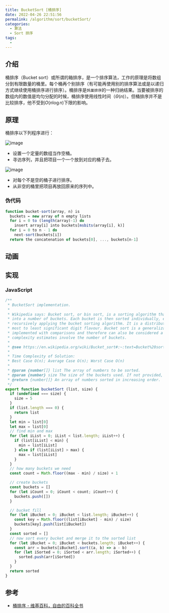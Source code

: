 ```yaml
---
title: BucketSort [桶排序]
date: 2022-04-26 22:51:56
permalink: /algorithm/sort/bucketSort/
categories:
  - 算法
  - Sort 排序
tags:
  - 
---
```


## 介绍

桶排序（Bucket sort）或所谓的箱排序，是一个排序算法，工作的原理是将数组分到有限数量的桶里。每个桶再个别排序（有可能再使用别的排序算法或是以递归方式继续使用桶排序进行排序）。桶排序是`鸽巢排序`的一种归纳结果。当要被排序的数组内的数值是均匀分配的时候，桶排序使用线性时间（${\Theta (n)}$）。但桶排序并不是比较排序，他不受到${O(n\log n)}$下限的影响。

<!-- more -->

## 原理

桶排序以下列程序进行：

![image](https://cdn.jsdelivr.net/gh/jonsam-ng/image-hosting@master/20220427/image.3l3m5yzjowi0.webp)

- 设置一个定量的数组当作空桶。
- 寻访序列，并且把项目一个一个放到对应的桶子去。

![image](https://cdn.jsdelivr.net/gh/jonsam-ng/image-hosting@master/20220427/image.1t2a09u95x34.webp)

- 对每个不是空的桶子进行排序。
- 从非空的桶里把项目再放回原来的序列中。

### 伪代码

```js
function bucket-sort(array, n) is
  buckets ← new array of n empty lists
  for i = 0 to (length(array)-1) do
    insert array[i] into buckets[msbits(array[i], k)]
  for i = 0 to n - 1 do
    next-sort(buckets[i])
  return the concatenation of buckets[0], ..., buckets[n-1]
```

## 动画

<Bilibili bvid="BV1CY4y1t7TZ" :page="16"/>

## 实现

### JavaScript

```js
/**
 * BucketSort implementation.
 *
 * Wikipedia says: Bucket sort, or bin sort, is a sorting algorithm that works by distributing the elements of an array
 * into a number of buckets. Each bucket is then sorted individually, either using a different sorting algorithm, or by
 * recursively applying the bucket sorting algorithm. It is a distribution sort, and is a cousin of radix sort in the
 * most to least significant digit flavour. Bucket sort is a generalization of pigeonhole sort. Bucket sort can be
 * implemented with comparisons and therefore can also be considered a comparison sort algorithm. The computational
 * complexity estimates involve the number of buckets.
 *
 * @see https://en.wikipedia.org/wiki/Bucket_sort#:~:text=Bucket%20sort%2C%20or%20bin%20sort,applying%20the%20bucket%20sorting%20algorithm.&text=Sort%20each%20non%2Dempty%20bucket.
 *
 * Time Complexity of Solution:
 * Best Case O(n); Average Case O(n); Worst Case O(n)
 *
 * @param {number[]} list The array of numbers to be sorted.
 * @param {number} size The size of the buckets used. If not provided, size will be 5.
 * @return {number[]} An array of numbers sorted in increasing order.
 */
export function bucketSort (list, size) {
  if (undefined === size) {
    size = 5
  }
  if (list.length === 0) {
    return list
  }
  let min = list[0]
  let max = list[0]
  // find min and max
  for (let iList = 0; iList < list.length; iList++) {
    if (list[iList] < min) {
      min = list[iList]
    } else if (list[iList] > max) {
      max = list[iList]
    }
  }
  // how many buckets we need
  const count = Math.floor((max - min) / size) + 1

  // create buckets
  const buckets = []
  for (let iCount = 0; iCount < count; iCount++) {
    buckets.push([])
  }

  // bucket fill
  for (let iBucket = 0; iBucket < list.length; iBucket++) {
    const key = Math.floor((list[iBucket] - min) / size)
    buckets[key].push(list[iBucket])
  }
  const sorted = []
  // now sort every bucket and merge it to the sorted list
  for (let iBucket = 0; iBucket < buckets.length; iBucket++) {
    const arr = buckets[iBucket].sort((a, b) => a - b)
    for (let iSorted = 0; iSorted < arr.length; iSorted++) {
      sorted.push(arr[iSorted])
    }
  }
  return sorted
}
```

## 参考

- [桶排序 - 维基百科，自由的百科全书](https://zh.wikipedia.org/wiki/%E6%A1%B6%E6%8E%92%E5%BA%8F)